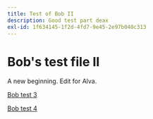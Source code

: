 ```yaml
---
title: Test of Bob II
description: Good test part deax
exl-id: 1f634145-1f2d-4fd7-9e45-2e97b040c313
---
```

# Bob's test file II

A new beginning. Edit for Alva.

[Bob test 3](bob-test-3.md)

[Bob test 4](bob-test-4.md)
